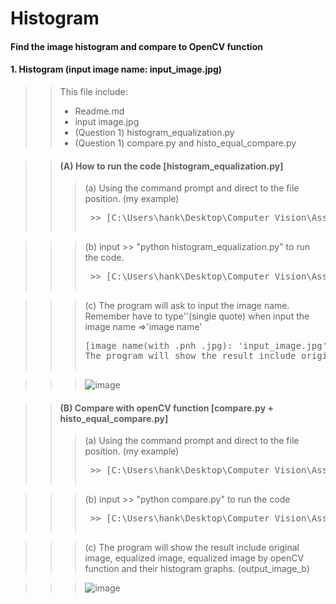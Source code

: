 # Histogram
#### Find the image histogram and compare to OpenCV function
#### 1. Histogram (input image name: input_image.jpg)

>> This file include: </br>
>>* Readme.md</br>
>>* input image.jpg</br>
>>* (Question 1) histogram_equalization.py</br>
>>* (Question 1) compare.py and histo_equal_compare.py</br>

>> #### (A) How to run the code [histogram_equalization.py]</br>
>>> (a) Using the command prompt and direct to the file position. (my example)
>>> <pre> >> [C:\Users\hank\Desktop\Computer Vision\Assignment_1\1-1] 

>>> (b) input >> "python histogram_equalization.py" to run the code.
>>> <pre> >> [C:\Users\hank\Desktop\Computer Vision\Assignment_1\1-1>python histogram_equalization.py]

>>> (c) The program will ask to input the image name. Remember have to type''(single quote) when input 
>>> the image name =>'image name'
>>> <pre>[image name(with .pnh .jpg): 'input_image.jpg']
>>> The program will show the result include original image and equalized image.(output_image_a)

>>> ![image](https://user-images.githubusercontent.com/28382639/35772541-3851f646-08f6-11e8-8efb-5f2e2605355e.png)

>> #### (B) Compare with openCV function [compare.py + histo_equal_compare.py]
>>> (a) Using the command prompt and direct to the file position. (my example)
>>> <pre> >> [C:\Users\hank\Desktop\Computer Vision\Assignment_1\1-1]

>>> (b) input >> "python compare.py" to run the code
>>> <pre> >> [C:\Users\hank\Desktop\Computer Vision\Assignment_1\1-1>python compare.py]

>>> (c) The program will show the result include original image, equalized image,
>>> equalized image by openCV function and their histogram graphs. (output_image_b)

>>> ![image](https://user-images.githubusercontent.com/28382639/35772547-76a6a16c-08f6-11e8-9abc-15edec446e5b.png)

